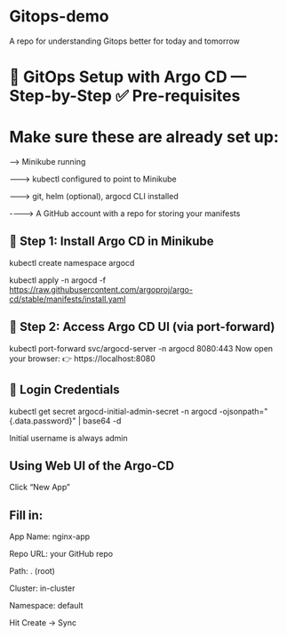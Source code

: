 # Gitops-demo
A repo for understanding Gitops better for today and tomorrow 

# 🚀 GitOps Setup with Argo CD — Step-by-Step ✅ Pre-requisites
# Make sure these are already set up:

--> Minikube running

---> kubectl configured to point to Minikube

---> git, helm (optional), argocd CLI installed

----> A GitHub account with a repo for storing your manifests

🧱 Step 1: Install Argo CD in Minikube
-------------------------------------------------------

kubectl create namespace argocd

kubectl apply -n argocd -f https://raw.githubusercontent.com/argoproj/argo-cd/stable/manifests/install.yaml

🔐 Step 2: Access Argo CD UI (via port-forward) 
-----------------------------------------------------------

kubectl port-forward svc/argocd-server -n argocd 8080:443
Now open your browser:
👉 https://localhost:8080


🔑 Login Credentials
------------------------------------------------------------
kubectl get secret argocd-initial-admin-secret -n argocd -ojsonpath="{.data.password}" | base64 -d

Initial username is always admin 

Using Web UI of the Argo-CD 
-------------------------------------------------------------------------------
Click “New App”

Fill in:
--------------------------------

App Name: nginx-app

Repo URL: your GitHub repo

Path: . (root)

Cluster: in-cluster

Namespace: default

Hit Create → Sync





